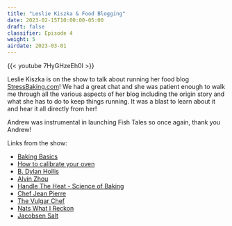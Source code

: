```yaml
---
title: "Leslie Kiszka & Food Blogging"
date: 2023-02-15T10:00:00-05:00
draft: false
classifier: Episode 4
weight: 5
airdate: 2023-03-01
---
```


{{< youtube 7HyGHzeEh0I >}}

Leslie Kiszka is on the show to talk about running her food blog
[StressBaking.com](https://stressbaking.com/)! We had a great chat and she was
patient enough to walk me through all the various aspects of her blog including
the origin story and what she has to do to keep things running. It was a blast
to learn about it and hear it all directly from her!

Andrew was instrumental in launching Fish Tales so once again, thank you Andrew!

Links from the show:

- [Baking Basics](https://stressbaking.com/category/baking-basics/)
- [How to calibrate your oven](https://stressbaking.com/how-to-calibrate-your-oven/)
- [B. Dylan Hollis](https://www.youtube.com/c/bdylanhollis)
- [Alvin Zhou](https://www.youtube.com/channel/UCsdD3quGf01RWABJt8wLe9g)
- [Handle The Heat - Science of Baking](https://handletheheat.com/science-of-baking/)
- [Chef Jean Pierre](https://www.youtube.com/channel/UCLGNeElk4sNgzUrZr0c9krA)
- [The Vulgar Chef](https://www.thevulgarchef.com/)
- [Nats What I Reckon](https://natswhatireckon.com/)
- [Jacobsen Salt](https://jacobsensalt.com/)
